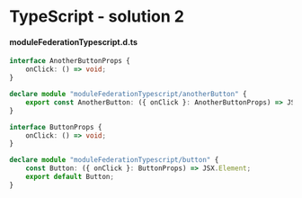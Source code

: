 # TypeScript - solution 2

#### moduleFederationTypescript.d.ts
```ts
interface AnotherButtonProps {
    onClick: () => void;
}

declare module "moduleFederationTypescript/anotherButton" {
    export const AnotherButton: ({ onClick }: AnotherButtonProps) => JSX.Element;
}

interface ButtonProps {
    onClick: () => void;
}

declare module "moduleFederationTypescript/button" {
    const Button: ({ onClick }: ButtonProps) => JSX.Element;
    export default Button;
}
```
